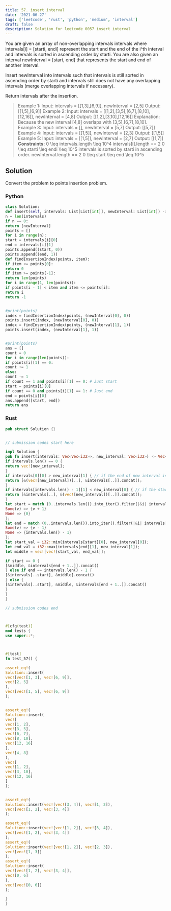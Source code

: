 ```yaml
---
title: 57. insert interval
date: '2021-06-27'
tags: ['leetcode', 'rust', 'python', 'medium', 'interval']
draft: false
description: Solution for leetcode 0057 insert interval
---
```




You are given an array of non-overlapping intervals intervals where intervals[i] <TeX>=</TeX> [starti, endi] represent the start and the end of the i^th interval and intervals is sorted in ascending order by starti. You are also given an interval newInterval <TeX>=</TeX> [start, end] that represents the start and end of another interval.

Insert newInterval into intervals such that intervals is still sorted in ascending order by starti and intervals still does not have any overlapping intervals (merge overlapping intervals if necessary).

Return intervals after the insertion.



>   Example 1:
>   Input: intervals <TeX>=</TeX> [[1,3],[6,9]], newInterval <TeX>=</TeX> [2,5]
>   Output: [[1,5],[6,9]]
>   Example 2:
>   Input: intervals <TeX>=</TeX> [[1,2],[3,5],[6,7],[8,10],[12,16]], newInterval <TeX>=</TeX> [4,8]
>   Output: [[1,2],[3,10],[12,16]]
>   Explanation: Because the new interval [4,8] overlaps with [3,5],[6,7],[8,10].
>   Example 3:
>   Input: intervals <TeX>=</TeX> [], newInterval <TeX>=</TeX> [5,7]
>   Output: [[5,7]]
>   Example 4:
>   Input: intervals <TeX>=</TeX> [[1,5]], newInterval <TeX>=</TeX> [2,3]
>   Output: [[1,5]]
>   Example 5:
>   Input: intervals <TeX>=</TeX> [[1,5]], newInterval <TeX>=</TeX> [2,7]
>   Output: [[1,7]]
**Constraints:**
>   	0 <TeX>\leq</TeX> intervals.length <TeX>\leq</TeX> 10^4
>   	intervals[i].length <TeX>=</TeX><TeX>=</TeX> 2
>   	0 <TeX>\leq</TeX> starti <TeX>\leq</TeX> endi <TeX>\leq</TeX> 10^5
>   	intervals is sorted by starti in ascending order.
>   	newInterval.length <TeX>=</TeX><TeX>=</TeX> 2
>   	0 <TeX>\leq</TeX> start <TeX>\leq</TeX> end <TeX>\leq</TeX> 10^5


## Solution
Convert the problem to points insertion problem.


### Python
```python
class Solution:
def insert(self, intervals: List[List[int]], newInterval: List[int]) -> List[List[int]]:
n = len(intervals)
if n == 0:
return [newInterval]
points = []
for i in range(n):
start = intervals[i][0]
end = intervals[i][1]
points.append((start, 0))
points.append((end, 1))
def findInsertionIndex(points, item):
if item <= points[0]:
return 0
if item >= points[-1]:
return len(points)
for i in range(1, len(points)):
if points[i - 1] < item and item <= points[i]:
return i
return -1


#print(points)
index = findInsertionIndex(points, (newInterval[0], 0))
points.insert(index, (newInterval[0], 0))
index = findInsertionIndex(points, (newInterval[1], 1))
points.insert(index, (newInterval[1], 1))


#print(points)
ans = []
count = 0
for i in range(len(points)):
if points[i][1] == 0:
count += 1
else:
count -= 1
if count == 1 and points[i][1] == 0: # Just start
start = points[i][0]
if count == 0 and points[i][1] == 1: # Just end
end = points[i][0]
ans.append([start, end])
return ans
```


### Rust
```rust
pub struct Solution {}


// submission codes start here

impl Solution {
pub fn insert(intervals: Vec<Vec<i32>>, new_interval: Vec<i32>) -> Vec<Vec<i32>> {
if intervals.len() == 0 {
return vec![new_interval];
}
if intervals[0][0] > new_interval[1] { // if the end of new interval is smaller than all interval's start.
return [&(vec![new_interval])[..], &intervals[..]].concat();
}
if intervals[intervals.len() - 1][1] < new_interval[0] { // if the start of new interval is larger than all interval's end.
return [&intervals[..], &(vec![new_interval])[..]].concat();
}
let start = match (0..intervals.len()).into_iter().filter(|&i| intervals[i][1] < new_interval[0]).max() {
Some(v) => {v + 1}
None => {0}
};
let end = match (0..intervals.len()).into_iter().filter(|&i| intervals[i][0] > new_interval[1]).min() {
Some(v) => {v - 1}
None => {intervals.len() - 1}
};
let start_val = i32::min(intervals[start][0], new_interval[0]);
let end_val = i32::max(intervals[end][1], new_interval[1]);
let middle = vec![vec![start_val, end_val]];

if start == 0 {
[&middle, &intervals[end + 1..]].concat()
} else if end == intervals.len() - 1 {
[&intervals[..start], &middle].concat()
} else {
[&intervals[..start], &middle, &intervals[end + 1..]].concat()
}
}
}

// submission codes end



#[cfg(test)]
mod tests {
use super::*;



#[test]
fn test_57() {

assert_eq!(
Solution::insert(
vec![vec![1, 3], vec![6, 9]],
vec![2, 5]
),
vec![vec![1, 5], vec![6, 9]]
);


assert_eq!(
Solution::insert(
vec![
vec![1, 2],
vec![3, 5],
vec![6, 7],
vec![8, 10],
vec![12, 16]
],
vec![4, 8]
),
vec![
vec![1, 2],
vec![3, 10],
vec![12, 16]
]
);


assert_eq!(
Solution::insert(vec![vec![3, 4]], vec![1, 2]),
vec![vec![1, 2], vec![3, 4]]
);

assert_eq!(
Solution::insert(vec![vec![1, 2]], vec![3, 4]),
vec![vec![1, 2], vec![3, 4]]
);
assert_eq!(
Solution::insert(vec![vec![1, 2]], vec![2, 3]),
vec![vec![1, 3]]
);
assert_eq!(
Solution::insert(
vec![vec![1, 2], vec![3, 4]],
vec![0, 6]
),
vec![vec![0, 6]]
);

}
}

```
